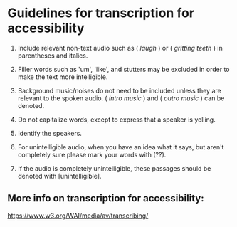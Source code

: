 # Guidelines for transcription for accessibility 

1. Include relevant non-text audio such as ( *laugh* ) or ( *gritting teeth* ) in parentheses and italics.

2. Filler words such as 'um', 'like', and stutters may be excluded in order to make the text more intelligible. 

3. Background music/noises do not need to be included unless they are relevant to the spoken audio. ( *intro music* ) and ( *outro music* ) can be denoted.

4. Do not capitalize words, except to express that a speaker is yelling.

5. Identify the speakers.

6. For unintelligible audio, when you have an idea what it says, but aren't completely sure please mark your words with (??).

7. If the audio is completely unintelligible, these passages should be denoted with [unintelligible].



## More info on transcription for accessibility:
https://www.w3.org/WAI/media/av/transcribing/
